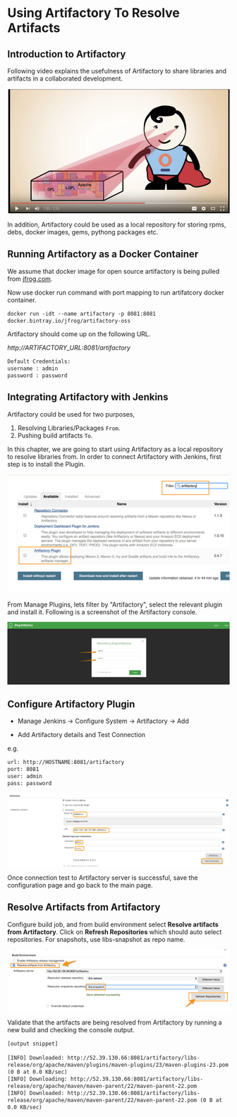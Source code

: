 # Using Artifactory To Resolve Artifacts

## Introduction to Artifactory

Following video explains the usefulness of Artifactory to share libraries and artifacts in a collaborated development.

[![Introduction to Artifactory](images/chap9/artifactory_intro.png)](https://youtu.be/aa4YBDUDWy0 "Introduction to Artifactory")

In addition, Artifactory could be used as a local repository for storing rpms, debs, docker images, gems, pythong packages etc.

## Running Artifactory as a Docker Container

We assume that docker image for open source artifactory is being pulled from [jfrog.com](https://www.jfrog.com/open-source/).

Now use docker run command with port mapping to run artifatcory docker container.

```
docker run -idt --name artifactory -p 8081:8081 docker.bintray.io/jfrog/artifactory-oss
```

Artifactory should come up on the following URL.

*http://ARTIFACTORY_URL:8081/artifactory*

```
Default Credentials:
username : admin
password : password  
```

## Integrating Artifactory with Jenkins

Artifactory could be used for two purposes,

  1. Resolving Libraries/Packages `From`.
  2. Pushing build artifacts `To`.

In this chapter, we are going to start using Artifactory as a local repository to resolve libraries from. In order to connect Artifactory with Jenkins, first step is to install the Plugin.

![Installing Artifactory Plugin](images/chap9/artifactory_plugin.jpg)

From Manage Plugins, lets filter by "Artifactory", select the relevant plugin and install it. Following is a screenshot of the Artifactory console.

![ Artifactory Console](images/chap9/artifactory_login.jpg)

## Configure Artifactory Plugin

* Manage Jenkins -> Configure System -> Artifactory -> Add

* Add Artifactory details and Test Connection

e.g.

```
url: http://HOSTNAME:8081/artifactory  
port: 8081  
user: admin  
pass: password  
```

![Configuring  Artifactory Plugin](images/chap9/artifactory_configs.jpg)

Once connection test to Artifactory server is successful, save the configuration page and go back to the main page.

## Resolve Artifacts from Artifactory

Configure build job, and from build environment select **Resolve artifacts from Artifactory**. Click on **Refresh Repositories** which should auto select repositories. For snapshots, use libs-snapshot as repo name.

![Resolve Artifacts from Artifactory ](images/chap9/resolve.png)

Validate that the artifacts are being resolved from Artifactory by running a new build and checking the console output.

```
[output snippet]

[INFO] Downloaded: http://52.39.130.66:8081/artifactory/libs-release/org/apache/maven/plugins/maven-plugins/23/maven-plugins-23.pom (0 B at 0.0 KB/sec)
[INFO] Downloading: http://52.39.130.66:8081/artifactory/libs-release/org/apache/maven/maven-parent/22/maven-parent-22.pom
[INFO] Downloaded: http://52.39.130.66:8081/artifactory/libs-release/org/apache/maven/maven-parent/22/maven-parent-22.pom (0 B at 0.0 KB/sec)
```
